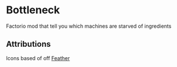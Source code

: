 # Bottleneck

Factorio mod that tell you which machines are starved of ingredients

## Attributions

Icons based of off [Feather](https://github.com/feathericons/feather)
